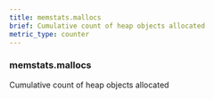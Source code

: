 ```yaml
---
title: memstats.mallocs
brief: Cumulative count of heap objects allocated
metric_type: counter
---
```

### memstats.mallocs

Cumulative count of heap objects allocated